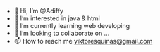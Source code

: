 - 👋 Hi, I’m @Adiffy
- 👀 I’m interested in java & html
- 🌱 I’m currently learning web developing
- 💞️ I’m looking to collaborate on ...
- 📫 How to reach me viktoresquinas@gmail.com

<!---
Adiffy/Adiffy is a ✨ special ✨ repository because its `README.md` (this file) appears on your GitHub profile.
You can click the Preview link to take a look at your changes.
--->
